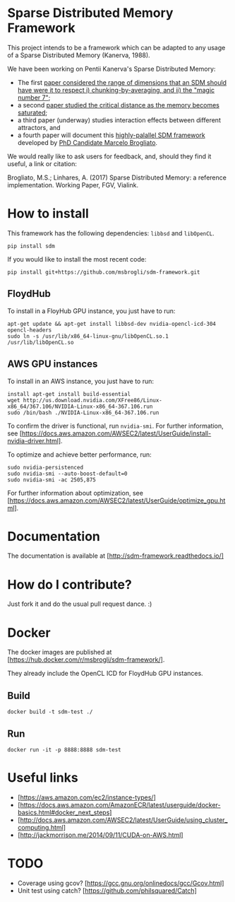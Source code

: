 Sparse Distributed Memory Framework
===================================
This project intends to be a framework which can be adapted to any usage of a Sparse Distributed Memory (Kanerva, 1988).  

 We have been working on Pentii Kanerva's Sparse Distributed Memory:
   - The first [paper considered the range of dimensions that an SDM should have were it to respect i) chunking-by-averaging, and ii) the "magic number 7"](http://journals.plos.org/plosone/article?id=10.1371/journal.pone.0015592);
   - a second [paper studied the critical distance as the memory becomes saturated](http://journal.frontiersin.org/article/10.3389/fnhum.2014.00222/full);
   - a third paper (underway) studies interaction effects between different attractors, and
   - a fourth paper will document this [highly-palallel SDM framework](https://github.com/msbrogli/sdm-framework) developed by [PhD Candidate Marcelo Brogliato](https://github.com/msbrogli).  

We would really like to ask users for feedback, and, should they find it useful, a link or citation:

Brogliato, M.S.; Linhares, A. (2017) Sparse Distributed Memory: a reference implementation.  Working Paper, FGV, Vialink.


How to install
==============
This framework has the following dependencies: `libbsd` and `libOpenCL`.

    pip install sdm

If you would like to install the most recent code:

    pip install git+https://github.com/msbrogli/sdm-framework.git

FloydHub
--------
To install in a FloyHub GPU instance, you just have to run:

    apt-get update && apt-get install libbsd-dev nvidia-opencl-icd-304 opencl-headers
    sudo ln -s /usr/lib/x86_64-linux-gnu/libOpenCL.so.1 /usr/lib/libOpenCL.so

AWS GPU instances
-----------------
To install in an AWS instance, you just have to run:

	install apt-get install build-essential
	wget http://us.download.nvidia.com/XFree86/Linux-x86_64/367.106/NVIDIA-Linux-x86_64-367.106.run
	sudo /bin/bash ./NVIDIA-Linux-x86_64-367.106.run

To confirm the driver is functional, run `nvidia-smi`.
For further information, see [https://docs.aws.amazon.com/AWSEC2/latest/UserGuide/install-nvidia-driver.html].

To optimize and achieve better performance, run:

	sudo nvidia-persistenced
	sudo nvidia-smi --auto-boost-default=0
	sudo nvidia-smi -ac 2505,875

For further information about optimization, see [https://docs.aws.amazon.com/AWSEC2/latest/UserGuide/optimize_gpu.html].


Documentation
=============
The documentation is available at [http://sdm-framework.readthedocs.io/]


How do I contribute?
====================
Just fork it and do the usual pull request dance. :)


Docker
======
The docker images are published at [https://hub.docker.com/r/msbrogli/sdm-framework/].

They already include the OpenCL ICD for FloydHub GPU instances.

Build
-----
    docker build -t sdm-test ./


Run
---
    docker run -it -p 8888:8888 sdm-test


Useful links
============
- [https://aws.amazon.com/ec2/instance-types/]
- [https://docs.aws.amazon.com/AmazonECR/latest/userguide/docker-basics.html#docker_next_steps]
- [http://docs.aws.amazon.com/AWSEC2/latest/UserGuide/using_cluster_computing.html]
- [http://jackmorrison.me/2014/09/11/CUDA-on-AWS.html]


TODO
====
- Coverage using gcov? [https://gcc.gnu.org/onlinedocs/gcc/Gcov.html]
- Unit test using catch? [https://github.com/philsquared/Catch]
